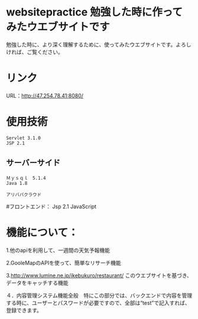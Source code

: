# websitepractice 勉強した時に作ってみたウエブサイトです
   勉強した時に、より深く理解するために、使ってみたウエブサイトです。よろしければ、ご覧ください。
# リンク
URL：http://47.254.78.41:8080/

# 使用技術
    Servlet 3.1.0
    JSP 2.1
## サーバーサイド
    Ｍｙｓｑｌ　5.1.4
    Java 1.8
    
    アリババクラウド
 
 #フロントエンド：
      Jsp 2.1
      JavaScript
    

# 機能について：
  
  1.他のapiを利用して、一週間の天気予報機能
  
  2.GooleMapのAPIを使って、簡単なリサーチ機能
  
  3.http://www.lumine.ne.jp/ikebukuro/restaurant/ このウエブサイトを基づき、データをキャッチする機能
  
  ４．内容管理システム機能全般　特にこの部分では、バックエンドで内容を管理する時に、ユーザーとパスワードが必要ですので、全部は“test”で記入すれば、登録できます。
